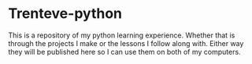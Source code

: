 # Trenteve-python
This is a repository of my python learning experience. Whether that is through the projects I make or the lessons I follow along with. Either way they will be published here so I can use them on both of my computers.

